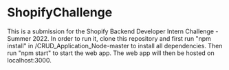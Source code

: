 # ShopifyChallenge

This is a submission for the Shopify Backend Developer Intern Challenge - Summer 2022. 
In order to run it, clone this repository and first run "npm install" in /CRUD_Application_Node-master to install all dependencies.
Then run "npm start" to start the web app. 
The web app will then be hosted on localhost:3000.
